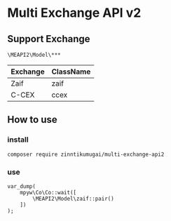 # Multi Exchange API v2

## Support Exchange
`\MEAPI2\Model\***`

| Exchange | ClassName |
|:---------|:----------|
| Zaif | zaif |
| C-CEX | ccex |

## How to use
### install
```
composer require zinntikumugai/multi-exchange-api2
```
### use
```
var_dump(
    mpyw\Co\Co::wait([
        \MEAPI2\Model\zaif::pair()
    ])
);
```